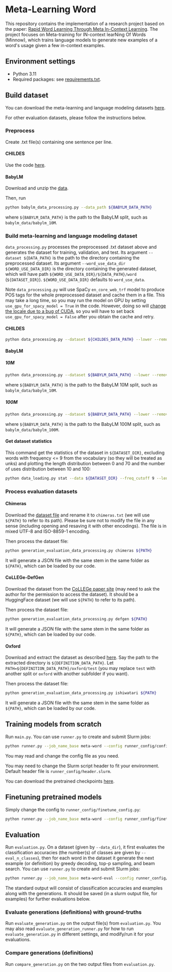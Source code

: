 # Meta-Learning Word

This repository contains the implementation of a research project based on the paper: [Rapid Word Learning Through Meta In-Context Learning](https://arxiv.org/abs/2502.14791). The project focuses on Meta-training for IN-context learNing Of Words (Minnow), which trains language models to generate new examples of a word's usage given a few in-context examples.

## Environment settings

* Python 3.11
* Required packages: see [requirements.txt](requirements.txt).

## Build dataset

You can download the meta-learning and language modeling datasets [here](https://drive.google.com/file/d/1-7nDfNB5xq7JswRc2FhUOwItA8yCS63R/view?usp=sharing).

For other evaluation datasets, please follow the instructions below.

### Preprocess

Create .txt file(s) containing one sentence per line.

#### CHILDES

Use the code [here](https://github.com/wwt17/lm-povstim-with-childes/tree/master/data/CHILDES).

#### BabyLM

Download and unzip the [data](https://github.com/babylm/babylm.github.io/raw/main/babylm_data.zip).

Then, run
```bash
python babylm_data_processing.py --data_path ${BABYLM_DATA_PATH}
```
where `${BABYLM_DATA_PATH}` is the path to the BabyLM split, such as `babylm_data/babylm_10M`.

### Build meta-learning and language modeling dataset

`data_processing.py` processes the preprocessed .txt dataset above and generates the dataset for training, validation, and test. Its argument `--dataset ${DATA_PATH}` is the path to the directory containing the preprocessed dataset. Its argument `--word_use_data_dir ${WORD_USE_DATA_DIR}` is the directory containing the generated dataset, which will have path `${WORD_USE_DATA_DIR}/${DATA_PATH}/word` (`${DATASET_DIR}`). `${WORD_USE_DATA_DIR}` defaults to `word_use_data`.

Note `data_processing.py` will use SpaCy `en_core_web_trf` model to produce POS tags for the whole preprocessed dataset and cache them in a file. This may take a long time, so you may run the model on GPU by setting `use_gpu_for_spacy_model = True` in the code. However, doing so will [change the locale due to a bug of CUDA](https://github.com/explosion/spaCy/issues/11909), so you will have to set back `use_gpu_for_spacy_model = False` after you obtain the cache and retry.

#### CHILDES

```bash
python data_processing.py --dataset ${CHILDES_DATA_PATH} --lower --remove_sents_less_than_n_words 1 --plot_word_frequency --plot_pos --min_n_examples 5 --max_freq 200 --seed 0
```

#### BabyLM

##### 10M
```bash
python data_processing.py --dataset ${BABYLM_DATA_PATH} --lower --remove_sents_less_than_n_words 1 --remove_sents_longer_than_n_tokens 70 --plot_word_frequency --plot_pos --min_n_examples 5 --max_freq 15 --seed 0
```
where `${BABYLM_DATA_PATH}` is the path to the BabyLM 10M split, such as `babylm_data/babylm_10M`.

##### 100M
```bash
python data_processing.py --dataset ${BABYLM_DATA_PATH} --lower --remove_sents_less_than_n_words 1 --remove_sents_longer_than_n_tokens 70 --plot_word_frequency --plot_pos --min_n_examples 10 --max_freq 100 --split_ratio 96 2 2 --seed 0
```
where `${BABYLM_DATA_PATH}` is the path to the BabyLM 100M split, such as `babylm_data/babylm_100M`.

#### Get dataset statistics

This command get the statistics of the dataset in `${DATASET_DIR}`, excluding words with frequency <= 9 from the vocabulary (so they will be treated as unks) and plotting the length distribution between 0 and 70 and the number of uses distribution between 10 and 100:
```bash
python data_loading.py stat --data ${DATASET_DIR} --freq_cutoff 9 --length_range 0 70 --n_uses_range 10 100
```

### Process evaluation datasets

#### Chimeras
Download the [dataset file](https://github.com/NLPrinceton/ALaCarte/blob/master/data-chimeras/dataset.txt) and rename it to `chimeras.txt` (we will use `${PATH}` to refer to its path). Please be sure not to modify the file in any sense (including opening and resaving it with other encodings). The file is in mixed UTF-8 and ISO-8859-1 encoding.

Then process the dataset file:
```bash
python generation_evaluation_data_processing.py chimeras ${PATH}
```
It will generate a JSON file with the same stem in the same folder as `${PATH}`, which can be loaded by our code.

#### CoLLEGe-DefGen
Download the dataset from the [CoLLEGe paper site](https://college-concept-learning.github.io/) (may need to ask the author for the permission to access the dataset). It should be a HuggingFace dataset (we will use `${PATH}` to refer to its path).

Then process the dataset file:
```bash
python generation_evaluation_data_processing.py defgen ${PATH}
```
It will generate a JSON file with the same stem in the same folder as `${PATH}`, which can be loaded by our code.

#### Oxford
Download and extract the dataset as described [here](https://github.com/shonosuke/ishiwatari-naacl2019#download-dataset). Say the path to the extracted directory is `${DEFINITION_DATA_PATH}`. Let `PATH=${DEFINITION_DATA_PATH}/oxford/test` (you may replace `test` with another split or `oxford` with another subfolder if you want).

Then process the dataset file:
```bash
python generation_evaluation_data_processing.py ishiwatari ${PATH}
```
It will generate a JSON file with the same stem in the same folder as `${PATH}`, which can be loaded by our code.

## Training models from scratch

Run `main.py`. You can use `runner.py` to create and submit Slurm jobs:
```bash
python runner.py --job_name_base meta-word --config runner_config/config.py --run_name_flag name --submit
```

You may read and change the config file as you need.

You may need to change the Slurm script header to fit your environment. Default header file is `runner_config/header.slurm`.

You can download the pretrained checkpoints [here](https://drive.google.com/file/d/1btcqU6oCGXiLOBBzEVx2aUb_Hk3B-EFg/view?usp=sharing).

## Finetuning pretrained models

Simply change the config to `runner_config/finetune_config.py`:
```bash
python runner.py --job_name_base meta-word --config runner_config/finetune_config.py --run_name_flag name --submit
```

## Evaluation

Run `evaluation.py`. On a dataset (given by `--data_dir`), it first evaluates the classification accuracies (the number(s) of classes are given by `--eval_n_classes`), then for each word in the dataset it generate the next example (or definition) by greedy decoding, top-p sampling, and beam search. You can use `runner.py` to create and submit Slurm jobs:
```bash
python runner.py --job_name_base meta-word-eval --config runner_config/evaluation_config.py --submit
```
The standard output will consist of classification accuracies and examples along with the generations. It should be saved (in a slurm output file, for examples) for further evaluations below.

### Evaluate generations (definitions) with ground-truths
Run `evaluate_generation.py` on the output file(s) from `evaluation.py`. You may also read `evaluate_generation_runner.py` for how to run `evaluate_generation.py` in different settings, and modify/run it for your evaluations.


### Compare generations (definitions)
Run `compare_generation.py` on the two output files from `evaluation.py`.
